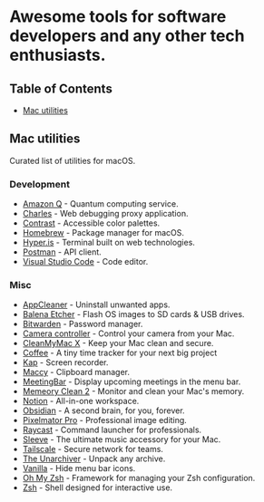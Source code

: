 # Awesome tools for software developers and any other tech enthusiasts.

## Table of Contents

- [Mac utilities](#mac-utilites)

## Mac utilities

Curated list of utilities for macOS.

### Development

- [Amazon Q](https://aws.amazon.com/q/) - Quantum computing service.
- [Charles](https://www.charlesproxy.com/) - Web debugging proxy application.
- [Contrast](https://usecontrast.com/) - Accessible color palettes.
- [Homebrew](https://brew.sh/) - Package manager for macOS.
- [Hyper.is](https://hyper.is/) - Terminal built on web technologies.
- [Postman](https://www.postman.com/) - API client.
- [Visual Studio Code](https://code.visualstudio.com/) - Code editor.

### Misc

- [AppCleaner](https://freemacsoft.net/appcleaner/) - Uninstall unwanted apps.
- [Balena Etcher](https://www.balena.io/etcher/) - Flash OS images to SD cards & USB drives.
- [Bitwarden](https://bitwarden.com/) - Password manager.
- [Camera controller]() - Control your camera from your Mac.
- [CleanMyMac X](https://macpaw.com/cleanmymac) - Keep your Mac clean and secure.
- [Coffee](https://trycoffee.co/) - A tiny time tracker for your next big project
- [Kap](https://getkap.co/) - Screen recorder.
- [Maccy](https://maccy.app/) - Clipboard manager.
- [MeetingBar](https://meetingbar.onrender.com/) - Display upcoming meetings in the menu bar.
- [Memeory Clean 2](https://fiplab.com/apps/memory-clean-for-mac) - Monitor and clean your Mac's memory.
- [Notion](https://www.notion.so/) - All-in-one workspace.
- [Obsidian](https://obsidian.md/) - A second brain, for you, forever.
- [Pixelmator Pro](https://www.pixelmator.com/pro/) - Professional image editing.
- [Raycast](https://raycast.com/) - Command launcher for professionals.
- [Sleeve](https://replay.software/sleeve) - The ultimate music accessory for your Mac.
- [Tailscale](https://tailscale.com/) - Secure network for teams.
- [The Unarchiver](https://theunarchiver.com/) - Unpack any archive.
- [Vanilla](https://matthewpalmer.net/vanilla/) - Hide menu bar icons.
- [Oh My Zsh](https://ohmyz.sh/) - Framework for managing your Zsh configuration.
- [Zsh](https://www.zsh.org/) - Shell designed for interactive use.